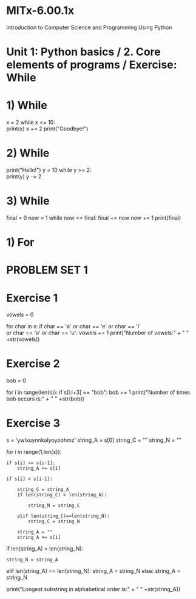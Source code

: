 # MITx-6.00.1x
Introduction to Computer Science and Programming Using Python


# Unit 1: Python basics / 2. Core elements of programs / Exercise: While

# 1) While

x = 2
while x <= 10:   
    print(x)
    x += 2
print("Goodbye!")

# 2) While

print("Hello!")
y = 10
while y >= 2:     
     print(y)
     y -= 2
     
# 3) While

final = 0
now = 1
while now <= final:
    final += now 
    now += 1
print(final)


# 1) For




# PROBLEM SET 1
# Exercise 1
vowels = 0

for char in s:
    if char == 'a' or char == 'e' or char == 'i' \
       or char == 'o' or char == 'u':
        vowels += 1
print("Number of vowels:" + " " +str(vowels))

# Exercise 2

bob = 0

for i in range(len(s)):
    if s[i:i+3] == "bob":
        bob += 1
print("Number of times bob occurs is:" + " " +str(bob))


# Exercise 3

s = 'ywlxuynnkalyoyoohmz'
string_A = s[0]
string_C = ""
string_N = ""

for i in range(1,len(s)):
           
    if s[i] >= s[i-1]:                    
        string_A += s[i]
                
    if s[i] < s[i-1]:
        
        string_C = string_A
        if len(string_C) > len(string_N):
            
            string_N = string_C
            
        elif len(string_C)==len(string_N):
            string_C = string_N
            
        string_A = ""
        string_A += s[i]
                             
if len(string_A) > len(string_N):

    string_N = string_A

elif len(string_A) == len(string_N):
    string_A = string_N
else:
    string_A = string_N    
                       
print("Longest substring in alphabetical order is:" + " " +str(string_A))

